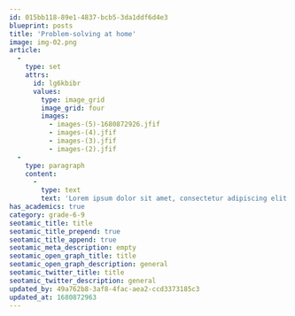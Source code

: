 ```yaml
---
id: 015bb118-89e1-4837-bcb5-3da1ddf6d4e3
blueprint: posts
title: 'Problem-solving at home'
image: img-02.png
article:
  -
    type: set
    attrs:
      id: lg6kbibr
      values:
        type: image_grid
        image_grid: four
        images:
          - images-(5)-1680872926.jfif
          - images-(4).jfif
          - images-(3).jfif
          - images-(2).jfif
  -
    type: paragraph
    content:
      -
        type: text
        text: 'Lorem ipsum dolor sit amet, consectetur adipiscing elit. Nulla quis nibh fermentum, imperdiet purus nec, vulputate nunc. Quisque sed eleifend orci. Vivamus dictum molestie laoreet. Suspendisse augue risus, cursus vel orci id, vulputate tristique metus. Proin placerat massa vel orci blandit posuere. Ut porta dignissim lacus nec lobortis. Ut ut nunc ut libero lobortis rhoncus. In luctus feugiat mauris, vitae sollicitudin leo fringilla id. Curabitur pulvinar diam blandit, lacinia arcu a, ultricies mauris. Sed pulvinar vehicula consequat. Ut vel mauris facilisis, vehicula mauris nec, laoreet eros. Duis egestas rutrum venenatis. Pellentesque habitant morbi tristique senectus et netus et malesuada fames ac turpis egestas. Mauris maximus sagittis eros, ut rhoncus nibh semper eu. Sed sodales tellus ut ipsum pretium egestas.'
has_academics: true
category: grade-6-9
seotamic_title: title
seotamic_title_prepend: true
seotamic_title_append: true
seotamic_meta_description: empty
seotamic_open_graph_title: title
seotamic_open_graph_description: general
seotamic_twitter_title: title
seotamic_twitter_description: general
updated_by: 49a762b8-3af8-4fac-aea2-ccd3373185c3
updated_at: 1680872963
---
```

